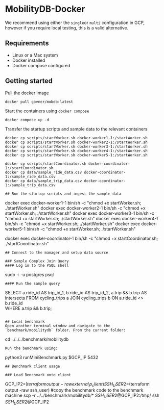 # MobilityDB-Docker
We recommend using either the `single`or `multi` configuration in GCP, however if you require local testing, this is a valid alternative.
## Requirements
- Linux or a Mac system
- Docker installed
- Docker compose configured

## Getting started
Pull the docker image 
```
docker pull govner/mobdb:latest
````
Start the containers using `docker compose`
```
docker compose up -d
```
Transfer the startup scripts and sample data to the relevant containers
```
docker cp scripts/startWorker.sh docker-worker1-1:/startWorker.sh
docker cp scripts/startWorker.sh docker-worker2-1:/startWorker.sh
docker cp scripts/startWorker.sh docker-worker3-1:/startWorker.sh
docker cp scripts/startWorker.sh docker-worker4-1:/startWorker.sh
docker cp scripts/startWorker.sh docker-worker5-1:/startWorker.sh

docker cp scripts/startCoordinator.sh docker-coordinator-1:/startCoordinator.sh
docker cp data/sample_ride_data.csv docker-coordinator-1:/sample_ride_data.csv
docker cp data/sample_trip_data.csv docker-coordinator-1:/sample_trip_data.csv

## Run the startup scripts and ingest the sample data
```
docker exec docker-worker1-1 bin/sh -c "chmod +x startWorker.sh; ./startWorker.sh"
docker exec docker-worker2-1 bin/sh -c "chmod +x startWorker.sh; ./startWorker.sh"
docker exec docker-worker3-1 bin/sh -c "chmod +x startWorker.sh; ./startWorker.sh"
docker exec docker-worker4-1 bin/sh -c "chmod +x startWorker.sh; ./startWorker.sh"
docker exec docker-worker5-1 bin/sh -c "chmod +x startWorker.sh; ./startWorker.sh"

docker exec docker-coordinator-1 bin/sh -c "chmod +x startCoordinator.sh; ./startCoordinator.sh"
```
## Connect to the manager and setup data source

### Sample Complex Join Query 
#### Log in to the PSQL shell
```
sudo -i -u postgres psql
```
#### Run the sample query 
``` 
SELECT 
  a.ride_id AS trip_id_1, 
  b.ride_id AS trip_id_2, 
  a.trip && b.trip AS intersects
FROM 
  cycling_trips a
JOIN 
  cycling_trips b 
ON 
  a.ride_id <> b.ride_id  
WHERE 
  a.trip && b.trip;
```

## Local benchmark
Open another terminal window and navigate to the `benchmark/mobilitydb` folder. From the current folder:
```
cd ../../../benchmark/mobilitydb
```
Run the benchmark using: 
```
python3 runMiniBenchmark.py $GCP_IP 5432
```
## Benchmark client usage

### Load Benchmark onto client
```
GCP_IP2=$(terraform output -raw external_ip_client)
SSH_USER2=$(terraform output -raw ssh_user)
#copy the benchmark code to the benchmark machine
scp -r ../../benchmark/mobilitydb/* $SSH_USER2@$GCP_IP2:/tmp/
ssh $SSH_USER2@$GCP_IP2
```
